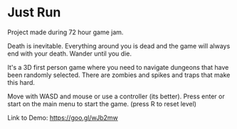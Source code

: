 # Just Run

Project made during 72 hour game jam.

Death is inevitable. Everything around you is dead and the game will always end with your death. Wander until you die.

It's a 3D first person game where you need to navigate dungeons that have been randomly selected. There are zombies and spikes and traps that make this hard.

Move with WASD and mouse or use a controller (its better). Press enter or start on the main menu to start the game. (press R to reset level)

Link to Demo: https://goo.gl/wJb2mw
